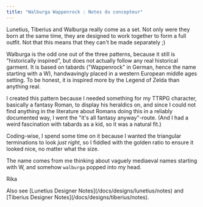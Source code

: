 ```yaml
---
title: "Walburga Wappenrock : Notes du concepteur"
---
```


<Note compact>Lunetius, Tiberius and Walburga really come as a set. Not only were they born at the same time, they are designed to work together to form a full outfit. Not that this means that they can't be made separately ;)</Note>

Walburga is the odd one out of the three patterns, because it still is "historically inspired", but does not actually follow any real historical garment. It is based on tabards ("Wappenrock" in German, hence the name starting with a W), handwavingly placed in a western European middle ages setting. To be honest, it is inspired more by the Legend of Zelda than anything real.

I created this pattern because I needed something for my TTRPG character, basically a fantasy Roman, to display his heraldics on, and since I could not find anything in the literature about Romans doing this in a reliably documented way, I went the "it's all fantasy anyway"-route. (And I had a weird fascination with tabards as a kid, so it was a natural fit.)

Coding-wise, I spend some time on it because I wanted the triangular terminations to look *just right*, so I fiddled with the golden ratio to ensure it looked nice, no matter what the size.

The name comes from me thinking about vaguely mediaeval names starting with W, and somehow `walburga` popped into my head.

Rika

<Related compact>Also see \[Lunetius Designer Notes\](/docs/designs/lunetius/notes) and \[Tiberius Designer Notes\](/docs/designs/tiberius/notes).</Related>
